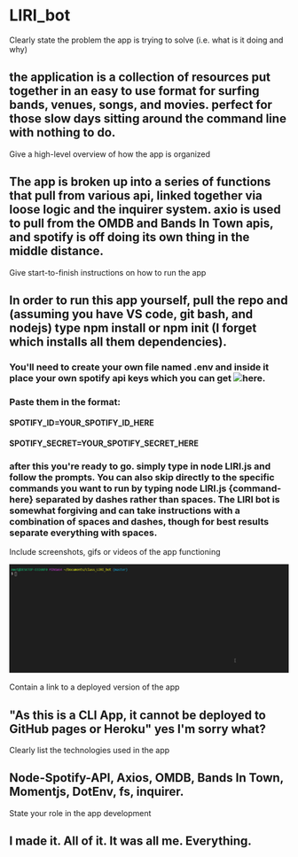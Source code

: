 # LIRI_bot

Clearly state the problem the app is trying to solve (i.e. what is it doing and why)

## the application is a collection of resources put together in an easy to use format for surfing bands, venues, songs, and movies. perfect for those slow days sitting around the command line with nothing to do.

Give a high-level overview of how the app is organized

## The app is broken up into a series of functions that pull from various api, linked together via loose logic and the inquirer system. axio is used to pull from the OMDB and Bands In Town apis, and spotify is off doing its own thing in the middle distance.

Give start-to-finish instructions on how to run the app

## In order to run this app yourself, pull the repo and (assuming you have VS code, git bash, and nodejs) type npm install or npm init (I forget which installs all them dependencies).

### You'll need to create your own file named .env and inside it place your own spotify api keys which you can get ![here](https://developer.spotify.com/dashboard/login).
### Paste them in the format:
#### SPOTIFY_ID=YOUR_SPOTIFY_ID_HERE
#### SPOTIFY_SECRET=YOUR_SPOTIFY_SECRET_HERE

### after this you're ready to go. simply type in node LIRI.js and follow the prompts. You can also skip directly to the specific commands you want to run by typing node LIRI.js {command-here} separated by dashes rather than spaces. The LIRI bot is somewhat forgiving and can take instructions with a combination of spaces and dashes, though for best results separate everything with spaces.

Include screenshots, gifs or videos of the app functioning

![yeah ok](images/readmegif.gif)

Contain a link to a deployed version of the app

## "As this is a CLI App, it cannot be deployed to GitHub pages or Heroku" yes I'm sorry what?

Clearly list the technologies used in the app

## Node-Spotify-API, Axios, OMDB, Bands In Town, Momentjs, DotEnv, fs, inquirer.

State your role in the app development

## I made it. All of it. It was all me. Everything.
